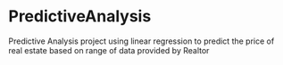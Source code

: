 # PredictiveAnalysis
Predictive Analysis project using linear regression to predict the price of real estate based on range of data provided by Realtor
